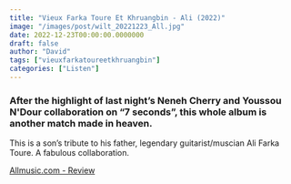 ```yaml
---
title: "Vieux Farka Toure Et Khruangbin - Ali (2022)"
image: "/images/post/wilt_20221223_All.jpg"
date: 2022-12-23T00:00:00.0000000
draft: false
author: "David"
tags: ["vieuxfarkatoureetkhruangbin"]
categories: ["Listen"]
---
```

### After the highlight of last night’s Neneh Cherry and Youssou N'Dour collaboration on “7 seconds”, this whole album is another match made in heaven. 

 This is a son’s tribute to his father, legendary guitarist/muscian Ali Farka Toure. A fabulous collaboration.

 [Allmusic.com - Review](https://www.allmusic.com/album/ali-mw0003768590)